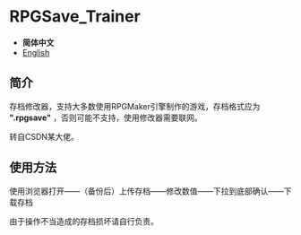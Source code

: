 # RPGSave_Trainer

- **简体中文**
- [English](/readmeEN.md)

## 简介

存档修改器，支持大多数使用RPGMaker引擎制作的游戏，存档格式应为 **".rpgsave"** ，否则可能不支持，使用修改器需要联网。

转自CSDN某大佬。

## 使用方法

使用浏览器打开——（备份后）上传存档——修改数值——下拉到底部确认——下载存档

由于操作不当造成的存档损坏请自行负责。
